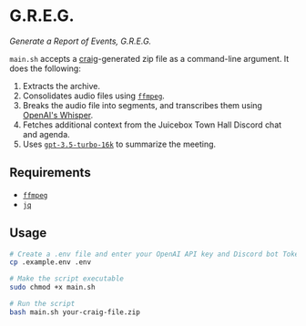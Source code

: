 # G.R.E.G.

*Generate a Report of Events, G.R.E.G.*

`main.sh` accepts a [craig](https://craig.chat/)-generated zip file as a command-line argument. It does the following:

1. Extracts the archive.
2. Consolidates audio files using [`ffmpeg`](https://ffmpeg.org/).
3. Breaks the audio file into segments, and transcribes them using [OpenAI's Whisper](https://openai.com/research/whisper).
4. Fetches additional context from the Juicebox Town Hall Discord chat and agenda.
5. Uses [`gpt-3.5-turbo-16k`](https://platform.openai.com/docs/models/gpt-3-5) to summarize the meeting.

## Requirements

- [`ffmpeg`](https://ffmpeg.org/)
- [`jq`](https://jqlang.github.io/jq/download/)

## Usage

```bash
# Create a .env file and enter your OpenAI API key and Discord bot Token
cp .example.env .env

# Make the script executable
sudo chmod +x main.sh

# Run the script
bash main.sh your-craig-file.zip
```
